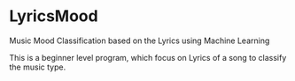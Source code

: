 # LyricsMood
Music Mood Classification based on the Lyrics using Machine Learning

This is a beginner level program, which focus on Lyrics of a song to classify the music type. 
